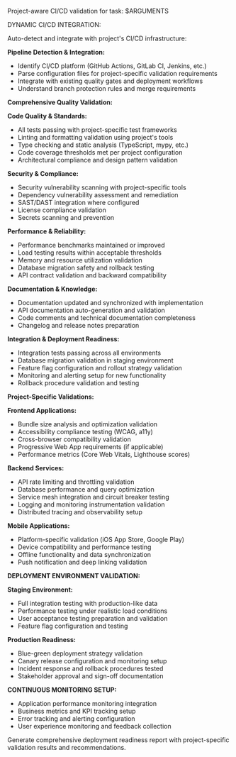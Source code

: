 Project-aware CI/CD validation for task: $ARGUMENTS

DYNAMIC CI/CD INTEGRATION:

Auto-detect and integrate with project's CI/CD infrastructure:

**Pipeline Detection & Integration:**

- Identify CI/CD platform (GitHub Actions, GitLab CI, Jenkins, etc.)
- Parse configuration files for project-specific validation requirements
- Integrate with existing quality gates and deployment workflows
- Understand branch protection rules and merge requirements

**Comprehensive Quality Validation:**

**Code Quality & Standards:**

- All tests passing with project-specific test frameworks
- Linting and formatting validation using project's tools
- Type checking and static analysis (TypeScript, mypy, etc.)
- Code coverage thresholds met per project configuration
- Architectural compliance and design pattern validation

**Security & Compliance:**

- Security vulnerability scanning with project-specific tools
- Dependency vulnerability assessment and remediation
- SAST/DAST integration where configured
- License compliance validation
- Secrets scanning and prevention

**Performance & Reliability:**

- Performance benchmarks maintained or improved
- Load testing results within acceptable thresholds
- Memory and resource utilization validation
- Database migration safety and rollback testing
- API contract validation and backward compatibility

**Documentation & Knowledge:**

- Documentation updated and synchronized with implementation
- API documentation auto-generation and validation
- Code comments and technical documentation completeness
- Changelog and release notes preparation

**Integration & Deployment Readiness:**

- Integration tests passing across all environments
- Database migration validation in staging environment
- Feature flag configuration and rollout strategy validation
- Monitoring and alerting setup for new functionality
- Rollback procedure validation and testing

**Project-Specific Validations:**

**Frontend Applications:**

- Bundle size analysis and optimization validation
- Accessibility compliance testing (WCAG, a11y)
- Cross-browser compatibility validation
- Progressive Web App requirements (if applicable)
- Performance metrics (Core Web Vitals, Lighthouse scores)

**Backend Services:**

- API rate limiting and throttling validation
- Database performance and query optimization
- Service mesh integration and circuit breaker testing
- Logging and monitoring instrumentation validation
- Distributed tracing and observability setup

**Mobile Applications:**

- Platform-specific validation (iOS App Store, Google Play)
- Device compatibility and performance testing
- Offline functionality and data synchronization
- Push notification and deep linking validation

**DEPLOYMENT ENVIRONMENT VALIDATION:**

**Staging Environment:**

- Full integration testing with production-like data
- Performance testing under realistic load conditions
- User acceptance testing preparation and validation
- Feature flag configuration and testing

**Production Readiness:**

- Blue-green deployment strategy validation
- Canary release configuration and monitoring setup
- Incident response and rollback procedures tested
- Stakeholder approval and sign-off documentation

**CONTINUOUS MONITORING SETUP:**

- Application performance monitoring integration
- Business metrics and KPI tracking setup
- Error tracking and alerting configuration
- User experience monitoring and feedback collection

Generate comprehensive deployment readiness report with project-specific validation results and recommendations.
